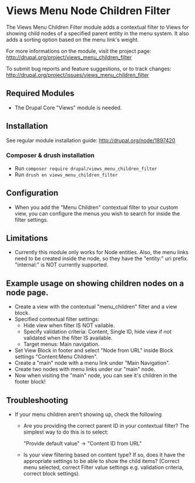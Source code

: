 # Views Menu Node Children Filter
The Views Menu Children Filter module adds a contextual filter to Views for
showing child nodes of a specified parent entity in the menu system. It also adds
a sorting option based on the menu link's weight.

For more informations on the module, visit the project page:
  http://drupal.org/project/views_menu_children_filter

To submit bug reports and feature suggestions, or to track changes:
  http://drupal.org/project/issues/views_menu_children_filter

## Required Modules
- The Drupal Core "Views" module is needed.

## Installation
See regular module installation guide: http://drupal.org/node/1897420

### Composer & drush installation
- Run `composer require drupal/views_menu_children_filter`
- Run `drush en views_menu_children_filter`

## Configuration
- When you add the "Menu Children" contextual filter to your custom view, you
can configure the menus you wish to search for inside the filter settings.

## Limitations
- Currently this module only works for Node entities. Also, the menu links need
to be created inside the node, so they have the "entity:" uri prefix.
"internal:" is NOT currently supported.

## Example usage on showing children nodes on a node page.
- Create a view with the contextual "menu_children" filter and a view block.
- Specified contextual filter settings:
  - Hide view when filter IS NOT vailable.
  - Specify validation criteria: Content, Single ID, hide view if not validated
  when the filter IS available.
  - Target menus: Main navigation.
- Set View Block in footer and select "Node from URL" inside Block settings
"Content:Menu Children".
- Create a "main" node with a menu link under "Main Navigation".
- Create two nodes with menu links under our "main" node.
- Now when visiting the "main" node, you can see it's children in the footer
block!

## Troubleshooting

- If your menu children aren't showing up, check the following

  - Are you providing the correct parent ID in your contextual filter? The
  simplest way to do this is to select:

    "Provide default value" -> "Content ID from URL"

  - Is your view filtering based on content type? If so, does it have the
  appropriate settings to be able to show the child items? (Correct menu
  selected, correct Filter value settings e.g. validation criteria, correct
  block settings).
